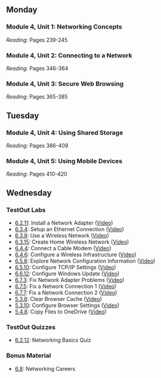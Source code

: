 ## Monday
### Module 4, Unit 1: Networking Concepts
*Reading*: Pages 239-245

### Module 4, Unit 2: Connecting to a Network
*Reading*: Pages 346-364

### Module 4, Unit 3: Secure Web Browsing
*Reading*: Pages 365-385

## Tuesday
### Module 4, Unit 4: Using Shared Storage
*Reading*: Pages 386-409

### Module 4, Unit 5: Using Mobile Devices
*Reading*: Pages 410-420

## Wednesday
### TestOut Labs
- [6.2.11](https://labsimapp.testout.com/v6_0_547/index.html/productviewer/1184/6.2.11): Install a Network Adapter ([Video](https://labsimapp.testout.com/v6_0_547/index.html/productviewer/1184/6.2.10))
- [6.3.4](https://labsimapp.testout.com/v6_0_547/index.html/productviewer/1184/6.3.4): Setup an Ethernet Connection ([Video](https://labsimapp.testout.com/v6_0_547/index.html/productviewer/1184/6.3.3))
- [6.3.8](https://labsimapp.testout.com/v6_0_547/index.html/productviewer/1184/6.3.8): Use a Wireless Network ([Video](https://labsimapp.testout.com/v6_0_547/index.html/productviewer/1184/6.3.7))
- [6.3.15](https://labsimapp.testout.com/v6_0_547/index.html/productviewer/1184/6.3.15): Create Home Wireless Network ([Video](https://labsimapp.testout.com/v6_0_547/index.html/productviewer/1184/6.3.14))
- [6.4.4](https://labsimapp.testout.com/v6_0_547/index.html/productviewer/1184/6.4.4): Connect a Cable Modem ([Video](https://labsimapp.testout.com/v6_0_547/index.html/productviewer/1184/6.4.3))
- [6.4.6](https://labsimapp.testout.com/v6_0_547/index.html/productviewer/1184/6.4.6): Configure a Wireless Infrastructure ([Video](https://labsimapp.testout.com/v6_0_547/index.html/productviewer/1184/6.4.5))
- [6.5.8](https://labsimapp.testout.com/v6_0_547/index.html/productviewer/1184/6.5.8): Explore Network Configuration Information ([Video](https://labsimapp.testout.com/v6_0_547/index.html/productviewer/1184/6.5.7))
- [6.5.10](https://labsimapp.testout.com/v6_0_547/index.html/productviewer/1184/6.5.10): Configure TCP/IP Settings ([Video](https://labsimapp.testout.com/v6_0_547/index.html/productviewer/1184/6.5.9))
- [6.6.12](https://labsimapp.testout.com/v6_0_547/index.html/productviewer/1184/6.6.12): Configure Windows Update ([Video](https://labsimapp.testout.com/v6_0_547/index.html/productviewer/1184/6.6.11))
- [6.7.3](https://labsimapp.testout.com/v6_0_547/index.html/productviewer/1184/6.7.3): Fix Network Adapter Problems ([Video](https://labsimapp.testout.com/v6_0_547/index.html/productviewer/1184/6.7.2))
- [6.7.5](https://labsimapp.testout.com/v6_0_547/index.html/productviewer/1184/6.7.5): Fix a Network Connection 1 ([Video](https://labsimapp.testout.com/v6_0_547/index.html/productviewer/1184/6.7.4))
- [6.7.7](https://labsimapp.testout.com/v6_0_547/index.html/productviewer/1184/6.7.7): Fix a Network Connection 2 ([Video](https://labsimapp.testout.com/v6_0_547/index.html/productviewer/1184/6.7.6))
- [5.3.8](https://labsimapp.testout.com/v6_0_547/index.html/productviewer/1184/5.3.8): Clear Browser Cache ([Video](https://labsimapp.testout.com/v6_0_547/index.html/productviewer/1184/5.3.7))
- [5.3.10](https://labsimapp.testout.com/v6_0_547/index.html/productviewer/1184/5.3.10): Configure Browser Settings ([Video](https://labsimapp.testout.com/v6_0_547/index.html/productviewer/1184/5.3.9))
- [5.4.8](https://labsimapp.testout.com/v6_0_547/index.html/productviewer/1184/5.4.8): Copy Files to OneDrive ([Video](https://labsimapp.testout.com/v6_0_547/index.html/productviewer/1184/5.4.7))

### TestOut Quizzes
- [6.2.12](https://labsimapp.testout.com/v6_0_547/index.html/productviewer/1184/6.2.12): Networking Basics Quiz

### Bonus Material
- [6.8](https://labsimapp.testout.com/v6_0_547/index.html/productviewer/1184/6.8): Networking Careers